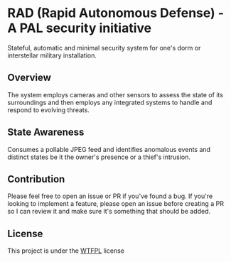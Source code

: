 # RAD (Rapid Autonomous Defense) - A PAL security initiative
Stateful, automatic and minimal security system for one's dorm or interstellar military installation.

## Overview

The system employs cameras and other sensors to assess the state of its
surroundings and then employs any integrated systems to handle and respond to evolving threats.

## State Awareness

Consumes a pollable JPEG feed and identifies anomalous events and distinct states be it the owner's presence or a thief's intrusion.

## Contribution

Please feel free to open an issue or PR if you've found a bug. If you're looking to implement a feature, please open an issue before creating a PR so I can review it and make sure it's something that should be added.

## License

This project is under the [WTFPL](http://www.wtfpl.net/) license
